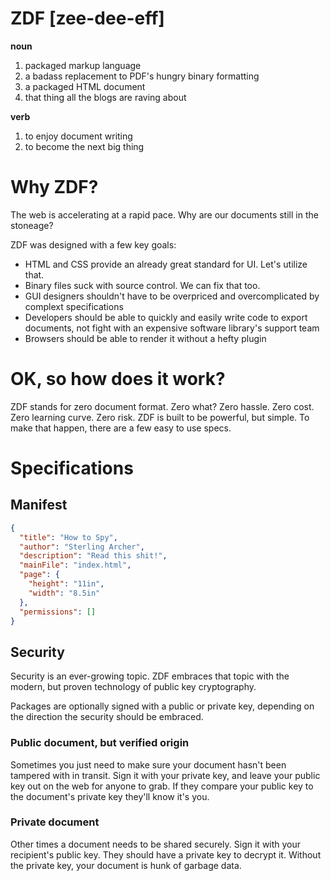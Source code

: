# ZDF [zee-dee-eff]
**noun**

1. packaged markup language
2. a badass replacement to PDF's hungry binary formatting
3. a packaged HTML document
4. that thing all the blogs are raving about

**verb**

1. to enjoy document writing
1. to become the next big thing

# Why ZDF?
The web is accelerating at a rapid pace. Why are our documents still in the stoneage?

ZDF was designed with a few key goals:
* HTML and CSS provide an already great standard for UI. Let's utilize that.
* Binary files suck with source control. We can fix that too.
* GUI designers shouldn't have to be overpriced and overcomplicated by complext specifications
* Developers should be able to quickly and easily write code to export documents, not fight with an expensive software library's support team
* Browsers should be able to render it without a hefty plugin

# OK, so how does it work?
ZDF stands for zero document format. Zero what? Zero hassle. Zero cost. Zero learning curve. Zero risk. ZDF is built to be powerful, but simple. To make that happen, there are a few easy to use specs.

# Specifications
## Manifest
```json
{
  "title": "How to Spy",
  "author": "Sterling Archer",
  "description": "Read this shit!",
  "mainFile": "index.html",
  "page": {
    "height": "11in",
    "width": "8.5in"
  },
  "permissions": []
}
```

## Security
Security is an ever-growing topic. ZDF embraces that topic with the modern, but proven technology of public key cryptography.

Packages are optionally signed with a public or private key, depending on the direction the security should be embraced.

### Public document, but verified origin
Sometimes you just need to make sure your document hasn't been tampered with in transit. Sign it with your private key, and leave your public key out on the web for anyone to grab. If they compare your public key to the document's private key they'll know it's you.

### Private document
Other times a document needs to be shared securely. Sign it with your recipient's public key. They should have a private key to decrypt it. Without the private key, your document is hunk of garbage data.
